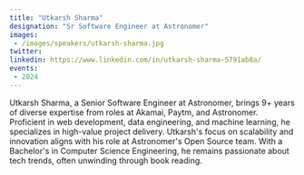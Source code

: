 ```yaml
---
title: "Utkarsh Sharma"
designation: "Sr Software Engineer at Astronomer"
images:
 - /images/speakers/utkarsh-sharma.jpg
twitter: 
linkedin: https://www.linkedin.com/in/utkarsh-sharma-5791ab8a/
events:
 - 2024
---
```


Utkarsh Sharma, a Senior Software Engineer at Astronomer, brings 9+ years of diverse expertise from roles at Akamai, Paytm, and Astronomer. Proficient in web development, data engineering, and machine learning, he specializes in high-value project delivery. Utkarsh's focus on scalability and innovation aligns with his role at Astronomer's Open Source team. With a Bachelor's in Computer Science Engineering, he remains passionate about tech trends, often unwinding through book reading.

